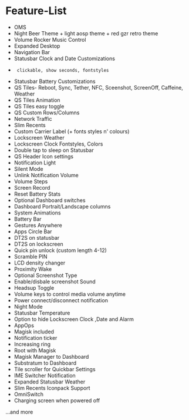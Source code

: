 # Feature-List

- OMS
- Night Beer Theme + light aosp theme + red gzr retro theme
- Volume Rocker Music Control
- Expanded Desktop
- Navigation Bar
- Statusbar Clock and Date Customizations
-      clickable, show seconds, fontstyles
- Statusbar Battery Customizations
- QS Tiles- Reboot, Sync, Tether, NFC, Sceenshot, ScreenOff, Caffeine, Weather
- QS Tiles Animation
- QS Tiles easy toggle
- QS Custom Rows/Columns
- Network Traffic
- Slim Recents
- Custom Carrier Label (+ fonts styles  n' colours)
- Lockscreen Weather
- Lockscreen Clock Fontstyles, Colors
- Double tap to sleep on Statusbar
- QS Header Icon settings
- Notification Light
- Silent Mode
- Unlink Notification Volume
- Volume Steps
- Screen Record
- Reset Battery Stats
- Optional Dashboard switches
- Dashboard Portrait/Landscape columns
- System Animations
- Battery Bar
- Gestures Anywhere
- Apps Circle Bar
- DT2S on statusbar
- DT2S on lockscreen
- Quick pin unlock (custom length 4-12)
- Scramble PIN
- LCD density changer
- Proximity Wake
- Optional Screenshot Type
- Enable/disbale screenshot Sound
- Headsup Toggle
- Volume keys to control media volume anytime
- Power connect/disconnect notification
- Night Mode
- Statusbar Temperature
- Option to hide Lockscreen Clock ,Date and Alarm
- AppOps
- Magisk included
- Notification ticker
- Increasing ring
- Root with Magisk
- Magisk Manager to Dashboard
- Substratum to Dashboard
- Tile scroller for Quickbar Settings
- IME Switcher Notification
- Expanded Statusbar Weather
- Slim Recents Iconpack Support
- OmniSwitch
- Charging screen when powered off

...and more
